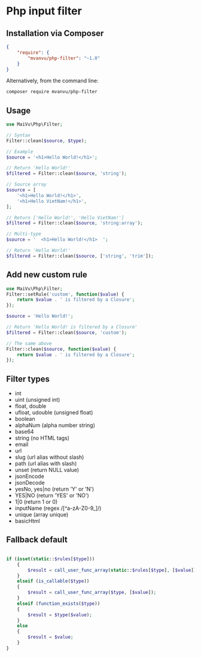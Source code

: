 # Php input filter

## Installation via Composer

```json
{
	"require": {
		"mvanvu/php-filter": "~1.0"
	}
}
```

Alternatively, from the command line:

```sh
composer require mvanvu/php-filter
```

## Usage

``` php
use MaiVu\Php\Filter;

// Syntax
Filter::clean($source, $type);

// Example
$source = '<h1>Hello World!</h1>';

// Return 'Hello World!'
$filtered = Filter::clean($source, 'string');

// Source array
$source = [
	'<h1>Hello World!</h1>',
	'<h1>Hello VietNam!</h1>',
];

// Return ['Hello World!', 'Hello VietNam!']
$filtered = Filter::clean($source, 'string:array');

// Multi-type
$source = '  <h1>Hello World!</h1>  ';

// Return 'Hello World!'
$filtered = Filter::clean($source, ['string', 'trim']);

```

## Add new custom rule
``` php
use MaiVu\Php\Filter;
Filter::setRule('custom', function($value) {
    return $value . ' is filtered by a Closure';
});

$source = 'Hello World!';

// Return 'Hello World! is filtered by a Closure'
$filtered = Filter::clean($source, 'custom');

// The same above
Filter::clean($source, function($value) {
    return $value . ' is filtered by a Closure';
});

```

## Filter types

* int
* uint (unsigned int)
* float, double
* ufloat, udouble (unsigned float)
* boolean
* alphaNum (alpha number string)
* base64
* string (no HTML tags)
* email
* url
* slug (url alias without slash)
* path (url alias with slash)
* unset (return NULL value)
* jsonEncode
* jsonDecode
* yesNo, yes|no (return 'Y' or 'N')
* YES|NO (return 'YES' or 'NO')
* 1|0 (return 1 or 0)
* inputName (regex /[^a-zA-Z0-9_]/)
* unique (array unique)
* basicHtml

## Fallback default

``` php

if (isset(static::$rules[$type]))
    {
        $result = call_user_func_array(static::$rules[$type], [$value]);
    }
    elseif (is_callable($type))
    {
	    $result = call_user_func_array($type, [$value]);
    }
    elseif (function_exists($type))
    {
        $result = $type($value);
    }
    else
    {
        $result = $value;
    }
}

```